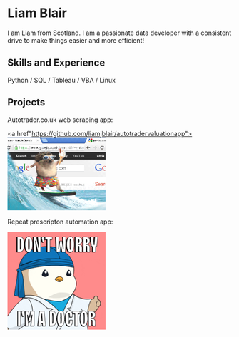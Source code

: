 # Liam Blair

I am Liam from Scotland. I am a passionate data developer with a consistent drive to make things easier and more efficient!

## Skills and Experience
Python / SQL / Tableau / VBA / Linux

## Projects

Autotrader.co.uk web scraping app:            

 <a href"https://github.com/liamjblair/autotradervaluationapp">
  <img src="https://github.com/liamjblair/liamjblair/blob/main/giphy.gif" width="220"/>            
<a/>

Repeat prescripton automation app:

<img src="https://github.com/liamjblair/liamjblair/blob/main/doctor.gif" width="220">


